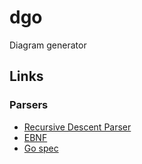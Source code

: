 # dgo
Diagram generator

## Links

### Parsers

- [Recursive Descent Parser](https://en.wikipedia.org/wiki/Recursive_descent_parser)
- [EBNF](https://en.wikipedia.org/wiki/Extended_Backus%E2%80%93Naur_form)
- [Go spec](https://go.dev/ref/spec)
